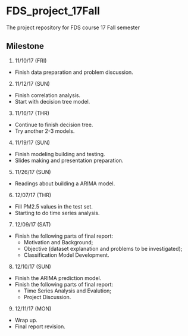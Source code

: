 # FDS_project_17Fall
The project repository for FDS course 17 Fall semester

## Milestone
1. 11/10/17 (FRI)
- Finish data preparation and problem discussion. 
2. 11/12/17 (SUN)
- Finish correlation analysis.
- Start with decision tree model.
3. 11/16/17 (THR)
- Continue to finish decision tree.
- Try another 2-3 models.
4. 11/19/17 (SUN)
- Finish modeling building and testing.
- Slides making and presentation preparation.
5. 11/26/17 (SUN)
- Readings about building a ARIMA model.
6. 12/07/17 (THR)
- Fill PM2.5 values in the test set.
- Starting to do time series analysis.
7. 12/09/17 (SAT)
- Finish the following parts of final report: 
  - Motivation and Background;
  - Objective (dataset explanation and problems to be investigated); 
  - Classification Model Development.
8. 12/10/17 (SUN)
- Finish the ARIMA prediction model.
- Finish the following parts of final report:
  - Time Series Analysis and Evalution;
  - Project Discussion.
9. 12/11/17 (MON)
- Wrap up.
- Final report revision.

